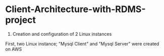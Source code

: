 # Client-Architecture-with-RDMS-project

1. Creation and configuration of 2 Linux instances

First, two Linux instance; "Mysql Client" and "Mysql Server" were created on AWS 

